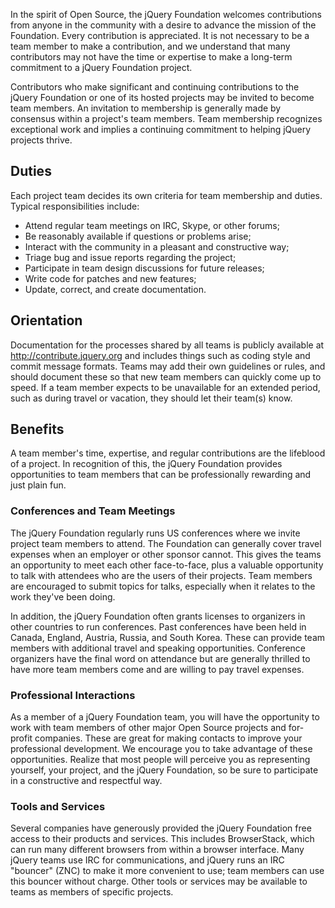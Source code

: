 <script>{
	"title": "jQuery Foundation - Team Members",
	"pageTemplate": "page-fullwidth.php"
}</script>

In the spirit of Open Source, the jQuery Foundation welcomes contributions from anyone in the community with a desire to advance the mission of the Foundation. Every contribution is appreciated. It is not necessary to be a team member to make a contribution, and we understand that many contributors may not have the time or expertise to make a long-term commitment to a jQuery Foundation project. 

Contributors who make significant and continuing contributions to the jQuery Foundation or one of its hosted projects may be invited to become team members. An invitation to membership is generally made by consensus within a project's team members. Team membership recognizes exceptional work and implies a continuing commitment to helping jQuery projects thrive.

## Duties

Each project team decides its own criteria for team membership and duties. Typical responsibilities include:
* Attend regular team meetings on IRC, Skype, or other forums;
* Be reasonably available if questions or problems arise;
* Interact with the community in a pleasant and constructive way;
* Triage bug and issue reports regarding the project;
* Participate in team design discussions for future releases;
* Write code for patches and new features;
* Update, correct, and create documentation.

## Orientation

Documentation for the processes shared by all teams is publicly available at http://contribute.jquery.org and includes things such as coding style and commit message formats. Teams may add their own guidelines or rules, and should document these so that new team members can quickly come up to speed. If a team member expects to be unavailable for an extended period, such as during travel or vacation, they should let their team(s) know.

## Benefits

A team member's time, expertise, and regular contributions are the lifeblood of a project. In recognition of this, the jQuery Foundation provides opportunities to team members that can be professionally rewarding and just plain fun. 

### Conferences and Team Meetings

The jQuery Foundation regularly runs US conferences where we invite project team members to attend. The Foundation can generally cover travel expenses when an employer or other sponsor cannot. This gives the teams an opportunity to meet each other face-to-face, plus a valuable opportunity to talk with attendees who are the users of their projects. Team members are encouraged to submit topics for talks, especially when it relates to the work they've been doing.

In addition, the jQuery Foundation often grants licenses to organizers in other countries to run conferences. Past conferences have been held in Canada, England, Austria, Russia, and South Korea. These can provide team members with additional travel and speaking opportunities. Conference organizers have the final word on attendance but are generally thrilled to have more team members come and are willing to pay travel expenses.

### Professional Interactions

As a member of a jQuery Foundation team, you will have the opportunity to work with team members of other major Open Source projects and for-profit companies. These are great for making contacts to improve your professional development. We encourage you to take advantage of these opportunities. Realize that most people will perceive you as representing yourself, your project, and the jQuery Foundation, so be sure to participate in a constructive and respectful way.

### Tools and Services

Several companies have generously provided the jQuery Foundation free access to their products and services. This includes BrowserStack, which can run many different browsers from within a browser interface. Many jQuery teams use IRC for communications, and jQuery runs an IRC "bouncer" (ZNC) to make it more convenient to use; team members can use this bouncer without charge. Other tools or services may be available to teams as members of specific projects.

